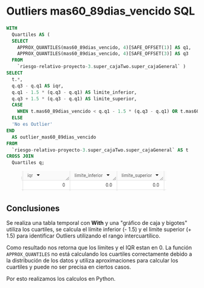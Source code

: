 # Outliers mas60\_89dias\_vencido SQL

```sql
WITH
  Quartiles AS (
  SELECT
    APPROX_QUANTILES(mas60_89dias_vencido, 4)[SAFE_OFFSET(1)] AS q1,
    APPROX_QUANTILES(mas60_89dias_vencido, 4)[SAFE_OFFSET(3)] AS q3
  FROM
    `riesgo-relativo-proyecto-3.super_cajaTwo.super_cajaGeneral` )
SELECT
  t.*,
  q.q3 - q.q1 AS iqr,
  q.q1 - 1.5 * (q.q3 - q.q1) AS limite_inferior,
  q.q3 + 1.5 * (q.q3 - q.q1) AS limite_superior,
  CASE
    WHEN t.mas60_89dias_vencido < q.q1 - 1.5 * (q.q3 - q.q1) OR t.mas60_89dias_vencido > q.q3 + 1.5 * (q.q3 - q.q1) THEN 'Si es Outlier'
  ELSE
  'No es Outlier'
END
  AS outlier_mas60_89dias_vencido
FROM
  `riesgo-relativo-proyecto-3.super_cajaTwo.super_cajaGeneral` AS t
CROSS JOIN
  Quartiles q;
```

<figure><img src="../../../../.gitbook/assets/image (80).png" alt=""><figcaption></figcaption></figure>

## Conclusiones

Se realiza una tabla temporal con **With** y una "gráfico de caja y bigotes" utiliza los cuartiles, se calcula el límite inferior (- 1.5) y el limite superior (+ 1.5) para identificar Outliers utilizando el rango intercuartílico. &#x20;

Como resultado nos retorna que los límites y el IQR estan en 0. La función `APPROX_QUANTILES` no está calculando los cuartiles correctamente debido a la distribución de los datos y utiliza aproximaciones para calcular los cuartiles y puede no ser precisa en ciertos casos.

Por esto realizamos los calculos en Python.



###
